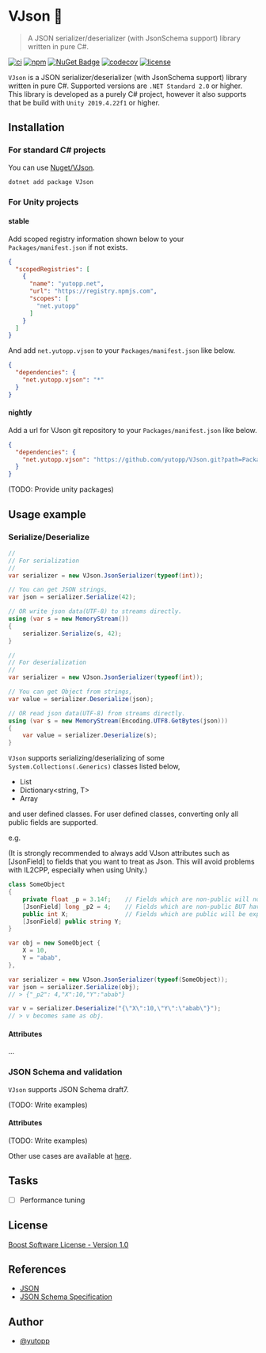 # VJson 🍣

> A JSON serializer/deserializer (with JsonSchema support) library written in pure C#.

[![ci](https://github.com/yutopp/VJson/actions/workflows/ci.yml/badge.svg)](https://github.com/yutopp/VJson/actions/workflows/ci.yml)
[![npm](https://img.shields.io/npm/v/net.yutopp.vjson)](https://www.npmjs.com/package/net.yutopp.vjson)
[![NuGet Badge](https://buildstats.info/nuget/vjson)](https://www.nuget.org/packages/VJson/)
[![codecov](https://codecov.io/gh/yutopp/VJson/branch/master/graph/badge.svg)](https://codecov.io/gh/yutopp/VJson)
[![license](https://img.shields.io/github/license/yutopp/VJson.svg)](https://github.com/yutopp/VJson/blob/master/LICENSE_1_0.txt)

`VJson` is a JSON serializer/deserializer (with JsonSchema support) library written in pure C#. Supported versions are `.NET Standard 2.0` or higher.  
This library is developed as a purely C# project, however it also supports that be build with `Unity 2019.4.22f1` or higher.

## Installation

### For standard C# projects

You can use [Nuget/VJson](https://www.nuget.org/packages/VJson/).

```bash
dotnet add package VJson
```

### For Unity projects

#### stable

Add scoped registry information shown below to your `Packages/manifest.json` if not exists.

```json
{
  "scopedRegistries": [
    {
      "name": "yutopp.net",
      "url": "https://registry.npmjs.com",
      "scopes": [
        "net.yutopp"
      ]
    }
  ]
}
```

And add `net.yutopp.vjson` to your `Packages/manifest.json` like below.

```json
{
  "dependencies": {
    "net.yutopp.vjson": "*"
  }
}
```

#### nightly

Add a url for VJson git repository to your `Packages/manifest.json` like below.

```json
{
  "dependencies": {
    "net.yutopp.vjson": "https://github.com/yutopp/VJson.git?path=Packages/net.yutopp.vjson"
  }
}
```

(TODO: Provide unity packages)

## Usage example

### Serialize/Deserialize

```csharp
//
// For serialization
//
var serializer = new VJson.JsonSerializer(typeof(int));

// You can get JSON strings,
var json = serializer.Serialize(42);

// OR write json data(UTF-8) to streams directly.
using (var s = new MemoryStream())
{
    serializer.Serialize(s, 42);
}
```

```csharp
//
// For deserialization
//
var serializer = new VJson.JsonSerializer(typeof(int));

// You can get Object from strings,
var value = serializer.Deserialize(json);

// OR read json data(UTF-8) from streams directly.
using (var s = new MemoryStream(Encoding.UTF8.GetBytes(json)))
{
    var value = serializer.Deserialize(s);
}
```

`VJson` supports serializing/deserializing of some `System.Collections(.Generics)` classes listed below,

- List<T>
- Dictionary<string, T>
- Array

and user defined classes. For user defined classes, converting only all public fields are supported.

e.g.

(It is strongly recommended to always add VJson attributes such as [JsonField] to fields that you want to treat as Json. This will avoid problems with IL2CPP, especially when using Unity.)

```csharp
class SomeObject
{
    private float _p = 3.14f;    // Fields which are non-public will not be exported by default.
    [JsonField] long _p2 = 4;    // Fields which are non-public BUT having [JsonField] (+etc) attributes will BE exported!
    public int X;                // Fields which are public will be exported by default, but we strongly recommended to add [JsonField] attributes like below.
    [JsonField] public string Y;
}

var obj = new SomeObject {
    X = 10,
    Y = "abab",
},

var serializer = new VJson.JsonSerializer(typeof(SomeObject));
var json = serializer.Serialize(obj);
// > {"_p2": 4,"X":10,"Y":"abab"}

var v = serializer.Deserialize("{\"X\":10,\"Y\":\"abab\"}");
// > v becomes same as obj.
```

#### Attributes

...

### JSON Schema and validation

`VJson` supports JSON Schema draft7.

(TODO: Write examples)

#### Attributes

(TODO: Write examples)

Other use cases are available at [here](https://github.com/yutopp/VJson/tree/master/Assets/VJson/Editor/Tests).

## Tasks

- [ ] Performance tuning

## License

[Boost Software License - Version 1.0](./LICENSE_1_0.txt)

## References

- [JSON](https://www.json.org/)
- [JSON Schema Specification](https://json-schema.org/specification.html)

## Author

- [@yutopp](https://github.com/yutopp)
